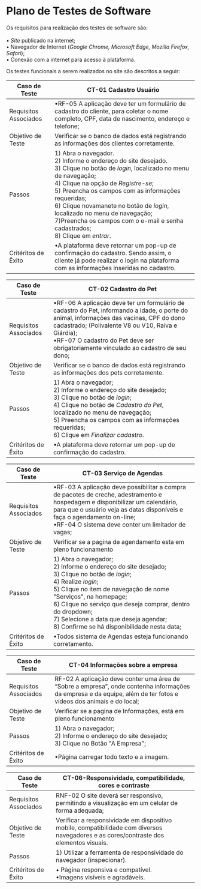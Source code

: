 # Plano de Testes de Software

Os requisitos para realização dos testes de software são:
<br><br>
 •	_Site_ publicado na internet;<br/>
 •	Navegador de Internet (_Google Chrome, Microsoft Edge, Mozilla Firefox, Safari_);<br/>
 •	Conexão com a internet para acesso à plataforma.<br/>

Os testes funcionais a serem realizados no site são descritos a seguir:
 

| **Caso de Teste** | **CT-01 Cadastro Usuário**|
|---|---|
| Requisitos Associados|•RF-05 A aplicação deve ter um formulário de cadastro do cliente, para coletar o nome completo, CPF, data de nascimento, endereço e telefone; |
|Objetivo de Teste | Verificar se o banco de dados está registrando as informações dos clientes corretamente.|
| Passos | 1) Abra o navegador.<br/> 2) Informe o endereço do site desejado. <br/> 3) Clique no botão de _login_, localizado no menu de navegação; <br/> 4) Clique na opção de _Registre-se_;<br/> 5) Preencha os campos com as informações requeridas;<br/> 6) Clique novamanete no botão de _login_, localizado no menu de navegação; <br/> 7)Preencha os campos com o e-mail e senha cadastrados;<br/> 8) Clique em _entrar_.|
|Critéritos de Êxito| •A plataforma deve retornar um pop-up de confirmação do cadastro. Sendo assim, o cliente já pode realizar o login na plataforma com as informações inseridas no cadastro. |

| **Caso de Teste** | **CT-02 Cadastro do Pet**|
|---|---|
| Requisitos Associados|•RF-06 A aplicação deve ter um formulário de cadastro do Pet, informando a idade, o porte do animal, informações das vacinas, CPF do dono cadastrado; (Polivalente V8 ou V10, Raiva e Giárdia);<br> •RF-07 O cadastro do Pet deve ser obrigatoriamente vinculado ao cadastro de seu dono; |
|Objetivo de Teste | Verificar se o banco de dados está registrando as informações dos pets corretamente.|
| Passos |1) Abra o navegador;<br/> 2) Informe o endereço do site desejado; <br/> 3) Clique no botão de _login_;  <br/>  4) Clique no botão de _Cadastro do Pet_, localizado no menu de navegação;  <br/> 5) Preencha os campos com as informações requeridas; <br/> 6) Clique em _Finalizar cadastro_.
|Critéritos de Êxito| •A plataforma deve retornar um pop-up de confirmação do cadastro. |

| **Caso de Teste** | **CT-03 Serviço de Agendas**|
|---|---|
| Requisitos Associados |•RF-03 A aplicação deve possibilitar a compra de pacotes de creche, adestramento e hospedagem e disponibilizar um calendário, para que o usuário veja as datas disponíveis e faça o agendamento on-line;<br> •RF-04 O sistema deve conter um limitador de vagas;  |
|Objetivo de Teste | Verificar se a pagina de agendamento esta em pleno funcionamento |
| Passos |  1) Abra o navegador;<br/> 2) Informe o endereço do site desejado; <br/> 3) Clique no botão de _login_;  <br/> 4) Realize _login_;<br/> 5) Clique no item de navegação de nome "Serviços", na homepage; <br/> 6) Clique no serviço que deseja comprar, dentro do dropdown; <br/> 7) Selecione a data que deseja agendar; <br/> 8) Confirme se há disponibilidade nesta data;|
|Critéritos de Êxito| •Todos sistema de Agendas esteja funcionando corretamento.|


|**Caso de Teste** | **CT-04 Informações sobre a empresa**|
|---|---|
| Requisitos Associados |RF-02 A aplicação deve conter uma área de “Sobre a empresa”, onde contenha informações da empresa e da equipe, além de ter fotos e vídeos dos animais e do local; |
|Objetivo de Teste | Verificar se a pagina de Informaçôes, está em pleno funcionamento |
| Passos | 1) Abra o navegador;<br/> 2) Informe o endereço do site desejado; <br/> 3) Clique no Botão "A Empresa"; |
|Critéritos de Êxito| •Página carregar todo texto e a imagem. |

 |**Caso de Teste** | **CT-06-Responsividade, compatibilidade, cores e contraste**|
|---|---|
| Requisitos Associados |RNF-02 O site deverá ser responsivo, permitindo a visualização em um celular de forma adequada; 
|Objetivo de Teste | Verificar a responsividade em dispositivo mobile, compatibilidade com diversos navegadores e as cores/contraste dos elementos visuais. |
| Passos |  1) Utilizar a ferramenta de responsividade do navegador (inspecionar).|
|Critéritos de Êxito| •	Página responsiva e compatível. <br> •Imagens visíveis e agradáveis.|



 
